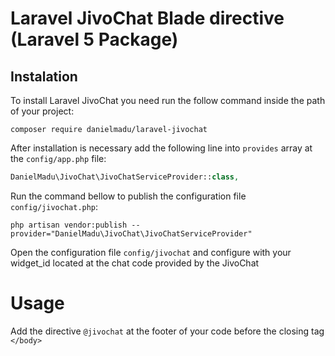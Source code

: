 # Laravel JivoChat Blade directive (Laravel 5 Package)

## Instalation

To install Laravel JivoChat you need run the follow command inside the path of your project:

```shell
composer require danielmadu/laravel-jivochat
```

After installation is necessary add the following line into `provides` array at the `config/app.php` file:

```php
DanielMadu\JivoChat\JivoChatServiceProvider::class,
```

Run the command bellow to publish the configuration file `config/jivochat.php`:

```shell
php artisan vendor:publish --provider="DanielMadu\JivoChat\JivoChatServiceProvider"
```

Open the configuration file `config/jivochat` and configure with your widget_id located at the chat code provided by the JivoChat

# Usage

Add the directive `@jivochat` at the footer of your code before the closing tag `</body>`

